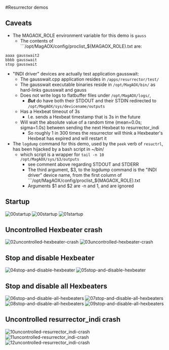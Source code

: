 #Resurrector demos

## Caveats

- The MAGAOX_ROLE environment variable for this demo is ```gauss```
  - The contents of  ```/opt/MagAOX/config/proclist_${MAGAOX_ROLE).txt are:
```
aaaa gausswait2
bbbb gausswait
stop gausswait
```
- "INDI driver" devices are actually test application gausswait:
  - The gausswait.cpp application resides in ```/apps/resurrector/test/```
  - The gausswait executable binaries reside in ```/opt/MagAOX/bin/``` as hard-links gausswait and gauss
  - Does not write logs to flatbuffer files under ```/opt/MagAOX/logs/```,
    - **_But_** do have both their STDOUT and their STDIN redirected to ```/opt/MagAOX/sys/devicename/outputs```
  - Has a Hexbeat timeout of 3s
    - I.e. sends a Hexbeat timestamp that is 3s in the future
  - Will wait the absolute value of a random time (mean=0.0s; sigma=1.0s) between sending the next Hexbeat to resurrector_indi
    - So roughly 1 in 300 times the resurrector will think a Hexbeater's Hexbeat has expired and will restart it
- The ```logdump``` command for this demo, used by the ```peek``` verb of ```resuctrl```, has been hijacked by a bash script in ~/bin/
  - which script is a wrapper for ```tail -n 10 /opt/MagAOX/sys/$3/outputs```
    - see comment above regarding STDOUT and STDERR
    - The third argument, $3, to the logdump command is the "INDI driver" device name, from the first column of ```/opt/MagAOX/config/proclist_${MAGAOX_ROLE).txt
    - Arguments $1 and $2 are -n and 1, and are ignored

## Startup

![00startup](zzimages/00startup.png)
![00startup](zzimages/00startup.png)
![01startup](zzimages/01startup.png)

## Uncontrolled Hexbeater crash

![02uncontrolled-hexbeater-crash](zzimages/02uncontrolled-hexbeater-crash.png)
![03uncontrolled-hexbeater-crash](zzimages/03uncontrolled-hexbeater-crash.png)

## Stop and disable Hexbeater

![04stop-and-disable-hexbeater](zzimages/04stop-and-disable-hexbeater.png)
![05stop-and-disable-hexbeater](zzimages/05stop-and-disable-hexbeater.png)

## Stop and disable all Hexbeaters

![06stop-and-disable-all-hexbeaters](zzimages/06stop-and-disable-all-hexbeaters.png)
![07stop-and-disable-all-hexbeaters](zzimages/07stop-and-disable-all-hexbeaters.png)
![08stop-and-disable-all-hexbeaters](zzimages/08stop-and-disable-all-hexbeaters.png)
![09stop-and-disable-all-hexbeaters](zzimages/09stop-and-disable-all-hexbeaters.png)

## Uncontrolled resurrector_indi crash

![10uncontrolled-resurrector_indi-crash](zzimages/10uncontrolled-resurrector_indi-crash.png)
![11uncontrolled-resurrector_indi-crash](zzimages/11uncontrolled-resurrector_indi-crash.png)
![12uncontrolled-resurrector_indi-crash](zzimages/12uncontrolled-resurrector_indi-crash.png)
